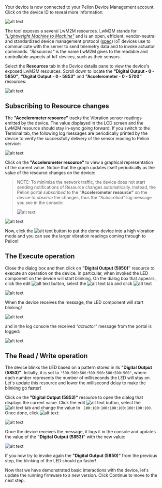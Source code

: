 Your device is now connected to your Pelion Device Management account. Click on the device ID to reveal more information:

![alt text](https://i.ibb.co/NtzBDqW/portal-device-details.png "Pelion Virtual Demo")

The tool exposes a several LwM2M resources. LwM2M stands for [_"Lightweight Machine to Machine"_](https://omaspecworks.org/what-is-oma-specworks/iot/lightweight-m2m-lwm2m/) and is an open, efficient, vendor-neutral and standardized device management protocol ([spec](http://www.openmobilealliance.org/release/LightweightM2M/V1_0_2-20180209-A/OMA-TS-LightweightM2M-V1_0_2-20180209-A.pdf)) IoT devices use to communicate with the server to send telemetry data and to invoke actuator commands. _"Resources"_ is the name LwM2M gives to the readable and controllable aspects of IoT devices, such as their sensors.

Select the **Resources** tab in the Device details pane to view the device's exposed LwM2M resources. Scroll down to locate the **"Digital Output - 0 - 5850"**, **"Digital Output - 0 - 5853"** and **"Accelerometer - 0 - 5700"** resources:

![alt text](https://i.ibb.co/NnTRKFY/portal-resources.png "Pelion Virtual Demo")

## Subscribing to Resource changes

The **"Accelerometer resource"** tracks the Vibration sensor readings emitted by the device. The value displayed in the LCD screen and the LwM2M resource should stay in-sync going forward. If you switch to the Terminal tab, the following log messages are periodically printed by the device to verify the successfully delivery of the sensor reading to Pelion service:

![alt text](https://i.ibb.co/1Z9Qk7H/portal-console-simulated.png "Console")

Click on the **"Accelerometer resource"** to view a graphical representation of the current value. Notice that the graph updates itself periodically as the value of the resource changes on the device:

> NOTE: To minimize the network traffic, the device does not start sending notifications of Resource changes automatically. Instead, the Pelion portal _subscribed_ to the **"Accelerometer resource"** on the device to _observe_ the changes, thus the _"Subscribed"_ log message you see in the console:
> 
>![alt text](https://i.ibb.co/6WrRGqR/portal-subscribed-log.png "Subscribe log")

![alt text](https://i.ibb.co/P9MrFr1/portal-vibration-graph.png "Button Count")

Now, click the ![alt text](https://i.ibb.co/m0fd8RT/shake-btn.png "Shake") button to put the demo device into a high vibration mode and you can see the larger vibration readings coming through to Pelion!

## The Execute operation

Close the dialog box and then click on **"Digital Output (5850)"** resource to execute an operation on the device. In particular, when invoked the LED component on the device will start blinking. On the dialog box that appears, click the edit ![alt text](https://i.ibb.co/Yhr1vDH/portal-edit.png "Edit") button, select the ![alt text](https://i.ibb.co/YchBzn5/portal-post.png "Post") tab and click ![alt text](https://i.ibb.co/42LHD2s/portal-send.png "Send")

![alt text](https://i.ibb.co/mXS0xGH/portal-execute-operation.png "Execute")

When the device receives the message, the LED component will start blinking!

![alt text](https://i.ibb.co/xMbvB0y/blinking-action.gif "Execute log")

and in the log console the received _"actuator"_ message from the portal is logged:

![alt text](https://i.ibb.co/93qc886/pelion-execute-log.png "Execute log")

## The Read / Write operation

The device blinks the LED based on a pattern stored in its **"Digital Output (5853)"**. Initially, it is set to `"500:500:500:500:500:500:500:500"`, where each number represents the number of milliseconds the LED will stay on. Let's update this resource and lower the millisecond delay to make the blinking go faster!

Click on the **"Digital Output (5853)"** resource to open the dialog that displays the current value. Click the edit ![alt text](https://i.ibb.co/Yhr1vDH/portal-edit.png "Edit") button, select the ![alt text](https://i.ibb.co/5rVrVv4/portal-put.png "Put") tab and change the value to `
100:100:100:100:100:100:100:100`. Once done, click ![alt text](https://i.ibb.co/42LHD2s/portal-send.png "Send"):

![alt text](https://i.ibb.co/VxPGGGy/portal-write-resource.png "Write")

Once the device receives the message, it logs it in the console and updates the value of the **"Digital Output (5853)"** with the new value:

![alt text](https://i.ibb.co/JzNk522/portal-write-log.png "Write log")

If you now try to invoke again the **"Digital Output (5850)"** from the previous step, the blinking of the LED should go faster!

Now that we have demonstrated basic interactions with the device, let's update the running firmware to a new version. Click Continue to move to the next step.